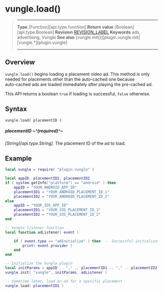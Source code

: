 # vungle.load()

> --------------------- ------------------------------------------------------------------------------------------
> __Type__              [Function][api.type.function]
> __Return value__      [Boolean][api.type.Boolean]
> __Revision__          [REVISION_LABEL](REVISION_URL)
> __Keywords__          ads, advertising, Vungle
> __See also__          [vungle.init()][plugin.vungle.init]
>						[vungle.*][plugin.vungle]
> --------------------- ------------------------------------------------------------------------------------------


## Overview

`vungle.load()` begins loading a placement video ad. This method is only needed for placements other than the <nobr>auto-cached</nobr> one because <nobr>auto-cached</nobr> ads are loaded immediately after playing the <nobr>pre-cached</nobr> ad.

This API returns a boolean `true` if loading is successful, `false` otherwise.


## Syntax

	vungle.load( placementID )

##### placementID ~^(required)^~
_[String][api.type.String]._ The placement ID of the ad to load.


## Example

``````lua
local vungle = require( "plugin.vungle" )

local appID, placementID1, placementID2
if ( system.getInfo("platform") == "android" ) then
	appID = "YOUR_ANDROID_APP_ID"
	placementID1 = "YOUR_ANDROID_PLACEMENT_ID_1"
	placementID2 = "YOUR_ANDROID_PLACEMENT_ID_2"
else
	appID = "YOUR_IOS_APP_ID"
	placementID1 = "YOUR_IOS_PLACEMENT_ID_1"
	placementID2 = "YOUR_IOS_PLACEMENT_ID_2"
end

-- Vungle listener function
local function adListener( event )

	if ( event.type == "adInitialize" ) then  -- Successful initialization
		print( event.provider )
	end
end

-- Initialize the Vungle plugin
local initParams = appID .. "," .. placementID1 .. "," .. placementID2
vungle.init( "vungle", initParams, adListener )

-- Sometime later, load an ad for a specific placement
vungle.load( placementID1 )
``````
